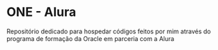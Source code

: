 # ONE - Alura
Repositório dedicado para hospedar códigos feitos por mim através do programa de formação da Oracle em parceria com a Alura
